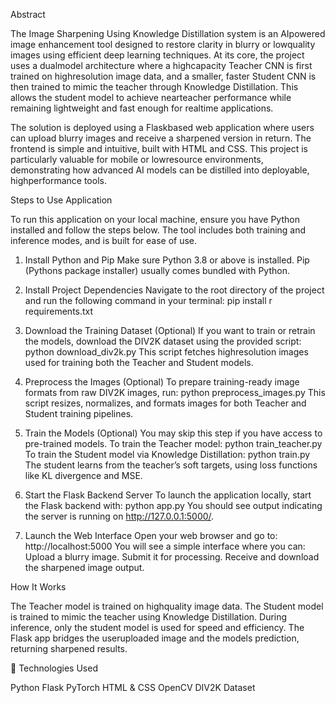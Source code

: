 Abstract

The Image Sharpening Using Knowledge Distillation system is an AIpowered image enhancement tool designed to restore clarity in blurry or lowquality images using efficient deep learning techniques. At its core, the project uses a dualmodel architecture where a highcapacity Teacher CNN is first trained on highresolution image data, and a smaller, faster Student CNN is then trained to mimic the teacher through Knowledge Distillation. This allows the student model to achieve nearteacher performance while remaining lightweight and fast enough for realtime applications.

The solution is deployed using a Flaskbased web application where users can upload blurry images and receive a sharpened version in return. The frontend is simple and intuitive, built with HTML and CSS. This project is particularly valuable for mobile or lowresource environments, demonstrating how advanced AI models can be distilled into deployable, highperformance tools.

 Steps to Use Application
 
To run this application on your local machine, ensure you have Python installed and follow the steps below. The tool includes both training and inference modes, and is built for ease of use.
 1. Install Python and Pip
Make sure Python 3.8 or above is installed. Pip (Pythons package installer) usually comes bundled with Python.
 2. Install Project Dependencies
Navigate to the root directory of the project and run the following command in your terminal:
pip install r requirements.txt
 3. Download the Training Dataset (Optional)
If you want to train or retrain the models, download the DIV2K dataset using the provided script:
python download_div2k.py
This script fetches highresolution images used for training both the Teacher and Student models.
  4. Preprocess the Images (Optional)
To prepare training-ready image formats from raw DIV2K images, run:
python preprocess_images.py
This script resizes, normalizes, and formats images for both Teacher and Student training pipelines.
 5. Train the Models (Optional)
You may skip this step if you have access to pre-trained models.
To train the Teacher model:
python train_teacher.py
To train the Student model via Knowledge Distillation:
python train.py
The student learns from the teacher’s soft targets, using loss functions like KL divergence and MSE.

 6. Start the Flask Backend Server
To launch the application locally, start the Flask backend with:
python app.py
You should see output indicating the server is running on http://127.0.0.1:5000/.
 7. Launch the Web Interface
Open your web browser and go to:
http://localhost:5000
You will see a simple interface where you can:
 Upload a blurry image.
 Submit it for processing.
 Receive and download the sharpened image output.

 How It Works

 The Teacher model is trained on highquality image data.
 The Student model is trained to mimic the teacher using Knowledge Distillation.
 During inference, only the student model is used for speed and efficiency.
 The Flask app bridges the useruploaded image and the models prediction, returning sharpened results.

 🧩 Technologies Used

 Python
 Flask
 PyTorch
 HTML & CSS
 OpenCV
 DIV2K Dataset

